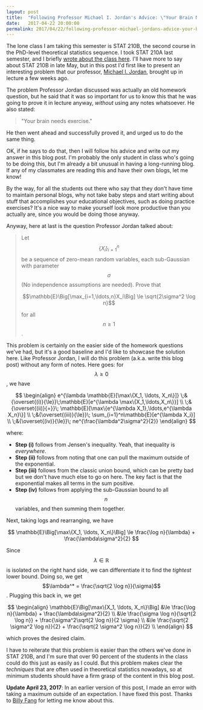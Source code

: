 ```yaml
---
layout: post
title:  "Following Professor Michael I. Jordan's Advice: \"Your Brain Needs Exercise\""
date:   2017-04-22 20:00:00
permalink: 2017/04/22/following-professor-michael-jordans-advice-your-brain-needs-exercise
---
```


The lone class I am taking this semester is STAT 210B, the second course in the
PhD-level theoretical statistics sequence. I took STAT 210A last semester, and I
briefly [wrote about the class here][2]. I'll have more to say about STAT 210B
in late May, but in this post I'd first like to present an interesting problem
that our professor, [Michael I. Jordan][1], brought up in lecture a few weeks
ago.

The problem Professor Jordan discussed was actually an old homework question,
but he said that it was so important for us to know this that he was going to
prove it in lecture anyway, *without* using any notes whatsoever. He also
stated:

> "Your brain needs exercise."

He then went ahead and successfully proved it, and urged us to do the same
thing.

OK, if he says to do that, then I will follow his advice and write out my answer
in this blog post. I'm probably the only student in class who's going to be
doing this, but I'm already a bit unusual in having a long-running blog. If any
of my classmates are reading this and have their own blogs, let me know!

By the way, for all the students out there who say that they don't have time to
maintain personal blogs, why not take baby steps and start writing about stuff
that accomplishes your educational objectives, such as doing practice exercises?
It's a nice way to make yourself look more productive than you actually are,
since you would be doing those anyway.

Anyway, here at last is the question Professor Jordan talked about:

> Let $$\{X_i\}_{i=1}^n$$ be a sequence of zero-mean random variables, each
> sub-Gaussian with parameter $$\sigma$$ (No independence assumptions are
> needed). Prove that 
>
> $$\mathbb{E}\Big[\max_{i=1,\ldots,n}X_i\Big] \le \sqrt{2\sigma^2 \log n}$$ 
>
> for all $$n\ge 1$$.

This problem is certainly on the easier side of the homework questions we've
had, but it's a good baseline and I'd like to showcase the solution here. Like
Professor Jordan, I will do this problem (a.k.a. write this blog post) without
any form of notes. Here goes: for $$\lambda \ge 0$$, we have

$$
\begin{align}
e^{\lambda \mathbb{E}[\max\{X_1, \ldots, X_n\}]} \;&{\overset{(i)}{\le}}\;\mathbb{E}[e^{\lambda \max\{X_1,\ldots,X_n\}}] \\
\;&{\overset{(ii)}{=}}\; \mathbb{E}[\max\{e^{\lambda X_1},\ldots,e^{\lambda X_n}\}] \\
\;&{\overset{(iii)}{\le}}\; \sum_{i=1}^n\mathbb{E}[e^{\lambda X_i}] \\
\;&{\overset{(iv)}{\le}}\; ne^{\frac{\lambda^2\sigma^2}{2}}
\end{align}
$$

where:

- **Step (i)** follows from Jensen's inequality. Yeah, that inequality is
  *everywhere*.
- **Step (ii)** follows from noting that one can pull the maximum outside of the
  exponential.
- **Step (iii)** follows from the classic union bound, which can be pretty bad
  but we don't have much else to go on here. The key fact is that the
  exponential makes all terms in the sum positive.
- **Step (iv)** follows from applying the sub-Gaussian bound to all $$n$$
  variables, and then summing them together.

Next, taking logs and rearranging, we have

$$
\mathbb{E}\Big[\max\{X_1, \ldots, X_n\}\Big] \le \frac{\log n}{\lambda} + \frac{\lambda\sigma^2}{2}
$$

Since $$\lambda \in \mathbb{R}$$ is isolated on the right hand side, we can
differentiate it to find the *tightest* lower bound. Doing so, we get
$$\lambda^* = \frac{\sqrt{2 \log n}}{\sigma}$$. Plugging this back in, we get

$$
\begin{align}
\mathbb{E}\Big[\max\{X_1, \ldots, X_n\}\Big] &\le \frac{\log n}{\lambda} + \frac{\lambda\sigma^2}{2} \\
&\le \frac{\sigma \log n}{\sqrt{2 \log n}} + \frac{\sigma^2\sqrt{2 \log n}}{2 \sigma} \\
&\le \frac{\sqrt{2 \sigma^2 \log n}}{2} + \frac{\sqrt{2 \sigma^2 \log n}}{2}  \\
\end{align}
$$

which proves the desired claim.

I have to reiterate that this problem is easier than the others we've done in
STAT 210B, and I'm sure that over 90 percent of the students in the class could
do this just as easily as I could. But this problem makes clear the *techniques*
that are often used in theoretical statistics nowadays, so at minimum students
should have a firm grasp of the content in this blog post.

**Update April 23, 2017**: In an earlier version of this post, I made an error
with taking a maximum outside of an expectation. I have fixed this post. Thanks
to [Billy Fang][3] for letting me know about this. 


[1]:https://people.eecs.berkeley.edu/~jordan/
[2]:https://danieltakeshi.github.io/2016/12/20/review-of-theoretical-statistics-stat-210a-at-berkeley/
[3]:https://www.stat.berkeley.edu/~blfang/
